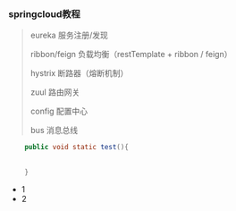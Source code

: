 ### springcloud教程
> eureka          服务注册/发现
>
> ribbon/feign    负载均衡（restTemplate + ribbon / feign）
>
> hystrix         断路器（熔断机制）
>
> zuul            路由网关
>
> config          配置中心
>
> bus             消息总线

~~~ java
    public void static test(){
        
    
    }
~~~

* 1
* 2 